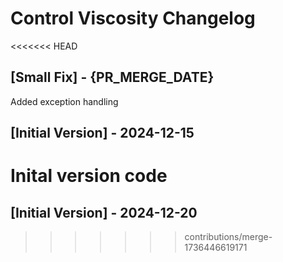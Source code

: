 # Control Viscosity Changelog

<<<<<<< HEAD
## [Small Fix] - {PR_MERGE_DATE}

Added exception handling

## [Initial Version] - 2024-12-15

Inital version code
=======
## [Initial Version] - 2024-12-20
>>>>>>> contributions/merge-1736446619171
